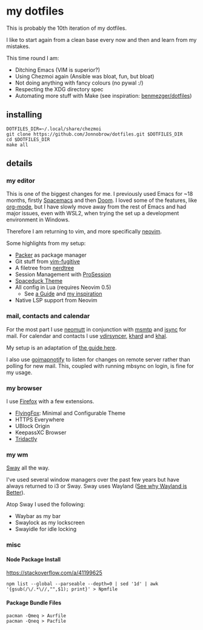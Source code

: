 # my dotfiles
This is probably the 10th iteration of my dotfiles.

I like to start again from a clean base every now and then and learn from
my mistakes.

This time round I am:
- Ditching Emacs (VIM is superior?)
- Using Chezmoi again (Ansible was bloat, fun, but bloat)
- Not doing anything with fancy colours (no pywal :/)
- Respecting the XDG directory spec
- Automating more stuff with Make (see inspiration: [benmezger/dotfiles](https://github.com/benmezger/dotfiles))

## installing

```shell
DOTFILES_DIR=~/.local/share/chezmoi
git clone https://github.com/Jonnobrow/dotfiles.git $DOTFILES_DIR
cd $DOTFILES_DIR
make all
```

## details

### my editor

This is one of the biggest changes for me. 
I previously used Emacs for ~18 months, firstly [Spacemacs](https://spacemacs.org/)
and then [Doom](https://github.com/hlissner/doom-emacs).
I loved some of the features, like [org-mode](https://orgmode.org/), but I have
slowly move away from the rest of Emacs and had major issues, even with WSL2, when
trying the set up a development environment in Windows. 

Therefore I am returning to vim, and more specifically [neovim](https://neovim.io).

Some highlights from my setup:
- [Packer](https://github.com/wbthomason/packer.nvim) as package manager
- Git stuff from [vim-fugitive](https://github.com/tpope/vim-fugitive)
- A filetree from [nerdtree](https://github.com/preservim/nerdtree)
- Session Management with [ProSession](https://github.com/dhruvasagar/vim-prosession)
- [Spaceduck Theme](https://github.com/pineapplegiant/spaceduck)
- All config in Lua (requires Neovim 0.5)
	- See [a Guide](https://github.com/nanotee/nvim-lua-guide) and
		[my inspiration](https://github.com/mthnglac/dotfiles)
- Native LSP support from Neovim

### mail, contacts and calendar

For the most part I use [neomutt](https://neomutt.org/) in conjunction with
[msmtp](https://marlam.de/msmtp/) and [isync](https://isync.sourceforge.io/) for mail.
For calendar and contacts I use [vdirsyncer](https://github.com/pimutils/vdirsyncer),
[khard](https://github.com/scheibler/khard/) and
[khal](https://github.com/pimutils/khal).

My setup is an adaptation of [the guide here](https://wiki.installgentoo.com/wiki/A_modern_mutt_setup).

I also use [goimapnotify](https://gitlab.com/shackra/goimapnotify) to listen for changes
on remote server rather than polling for new mail.
This, coupled with running mbsync on login, is fine for my usage.

### my browser

I use [Firefox](https://mozilla.org/en-GB/firefox/new) with a few extensions. 

- [FlyingFox](https://flyingfox.netlify.app/): Minimal and Configurable Theme
- HTTPS Everywhere
- UBlock Origin
- KeepassXC Browser
- [Tridactly](https://tridactyl.xyz)

### my wm

[Sway](https://swaywm.org) all the way.

I've used several window managers over the past few years but have always returned
to i3 or Sway. Sway uses Wayland ([See why Wayland is Better](https://en.wikipedia.org/wiki/Wayland_(display_server_protocol)#Differences_between_Wayland_and_X)).

Atop Sway I used the following:

- Waybar as my bar
- Swaylock as my lockscreen
- Swayidle for idle locking

### misc

#### Node Package Install

https://stackoverflow.com/a/41199625

```shell
npm list --global --parseable --depth=0 | sed '1d' | awk '{gsub(/\/.*\//,"",$1); print}' > Npmfile
```

#### Package Bundle Files

```shell
pacman -Qmeq > Aurfile
pacman -Qneq > Pacfile
```
